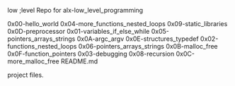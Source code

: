 low ;level
Repo for alx-low_level_programming

0x00-hello_world              0x04-more_functions_nested_loops  0x09-static_libraries  0x0D-preprocessor
0x01-variables_if_else_while  0x05-pointers_arrays_strings      0x0A-argc_argv         0x0E-structures_typedef
0x02-functions_nested_loops   0x06-pointers_arrays_strings      0x0B-malloc_free       0x0F-function_pointers
0x03-debugging                0x08-recursion                    0x0C-more_malloc_free  README.md

project files.

